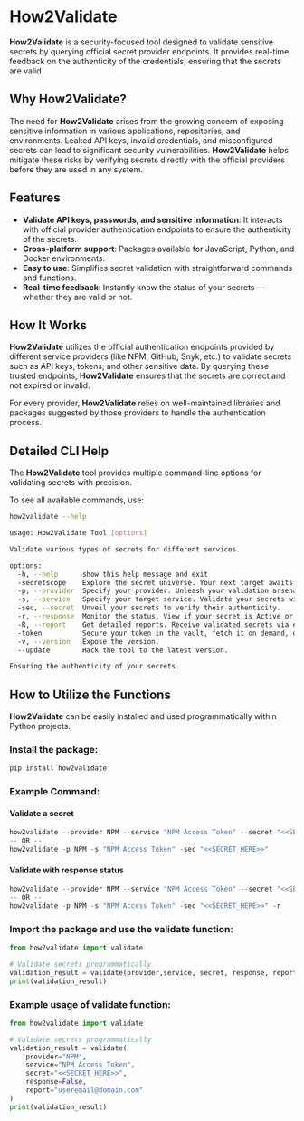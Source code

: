 # How2Validate

**How2Validate** is a security-focused tool designed to validate sensitive secrets by querying official secret provider endpoints. It provides real-time feedback on the authenticity of the credentials, ensuring that the secrets are valid.

## Why How2Validate?
The need for **How2Validate** arises from the growing concern of exposing sensitive information in various applications, repositories, and environments. Leaked API keys, invalid credentials, and misconfigured secrets can lead to significant security vulnerabilities. **How2Validate** helps mitigate these risks by verifying secrets directly with the official providers before they are used in any system.

## Features

- **Validate API keys, passwords, and sensitive information**: It interacts with official provider authentication endpoints to ensure the authenticity of the secrets.
- **Cross-platform support**: Packages available for JavaScript, Python, and Docker environments.
- **Easy to use**: Simplifies secret validation with straightforward commands and functions.
- **Real-time feedback**: Instantly know the status of your secrets — whether they are valid or not.

## How It Works

**How2Validate** utilizes the official authentication endpoints provided by different service providers (like NPM, GitHub, Snyk, etc.) to validate secrets such as API keys, tokens, and other sensitive data. By querying these trusted endpoints, **How2Validate** ensures that the secrets are correct and not expired or invalid.

For every provider, **How2Validate** relies on well-maintained libraries and packages suggested by those providers to handle the authentication process.

## Detailed CLI Help

The **How2Validate** tool provides multiple command-line options for validating secrets with precision.

To see all available commands, use:

```bash
how2validate --help

usage: How2Validate Tool [options]

Validate various types of secrets for different services.

options:
  -h, --help      show this help message and exit
  -secretscope    Explore the secret universe. Your next target awaits.
  -p, --provider  Specify your provider. Unleash your validation arsenal.
  -s, --service   Specify your target service. Validate your secrets with precision.
  -sec, --secret  Unveil your secrets to verify their authenticity.
  -r, --response  Monitor the status. View if your secret is Active or InActive.
  -R, --report    Get detailed reports. Receive validated secrets via email.
  -token          Secure your token in the vault, fetch it on demand, or shred it when done. (SubCommands: "delete", "list")
  -v, --version   Expose the version.
  --update        Hack the tool to the latest version.

Ensuring the authenticity of your secrets.
```

## How to Utilize the Functions

**How2Validate** can be easily installed and used programmatically within Python projects.

### Install the package:

```py
pip install how2validate
```

### Example Command:

#### Validate a secret

```py
how2validate --provider NPM --service "NPM Access Token" --secret "<<SECRET_HERE>>"
-- OR --
how2validate -p NPM -s "NPM Access Token" -sec "<<SECRET_HERE>>"

```

#### Validate with response status

```py
how2validate --provider NPM --service "NPM Access Token" --secret "<<SECRET_HERE>>" --response
-- OR --
how2validate -p NPM -s "NPM Access Token" -sec "<<SECRET_HERE>>" -r

```

### Import the package and use the validate function:

```py
from how2validate import validate

# Validate secrets programmatically
validation_result = validate(provider,service, secret, response, report)
print(validation_result)

```

### Example usage of validate function:

```py
from how2validate import validate

# Validate secrets programmatically
validation_result = validate(
    provider="NPM",
    service="NPM Access Token",
    secret="<<SECRET_HERE>>",
    response=False,
    report="useremail@domain.com"
)
print(validation_result)

```